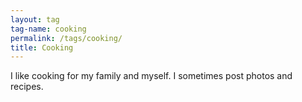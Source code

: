 ```yaml
---
layout: tag
tag-name: cooking
permalink: /tags/cooking/
title: Cooking
---
```

I like cooking for my family and myself. I sometimes post photos and recipes.
